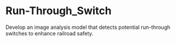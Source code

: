 # Run-Through_Switch
Develop an image analysis model that detects potential run-through switches to enhance railroad safety.
